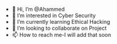 - 👋 Hi, I’m @Ahammed
- 👀 I’m interested in Cyber Security 
- 🌱 I’m currently learning Ethical Hacking 
- 💞️ I’m looking to collaborate on Project
- 📫 How to reach me-I will add that soon 

<!---
Ahammed00/Ahammed00 is a ✨ special ✨ repository because its `README.md` (this file) appears on your GitHub profile.
You can click the Preview link to take a look at your changes.
--->
